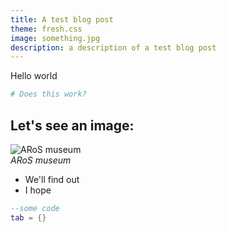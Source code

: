 ```yaml
---
title: A test blog post
theme: fresh.css
image: something.jpg
description: a description of a test blog post
---
```


Hello world

```sh
# Does this work?
```

## Let's see an image: 

![ARoS museum](museum.jpg)  
*ARoS museum*  

* We'll find out
* I hope

```lua
--some code
tab = {}
```

